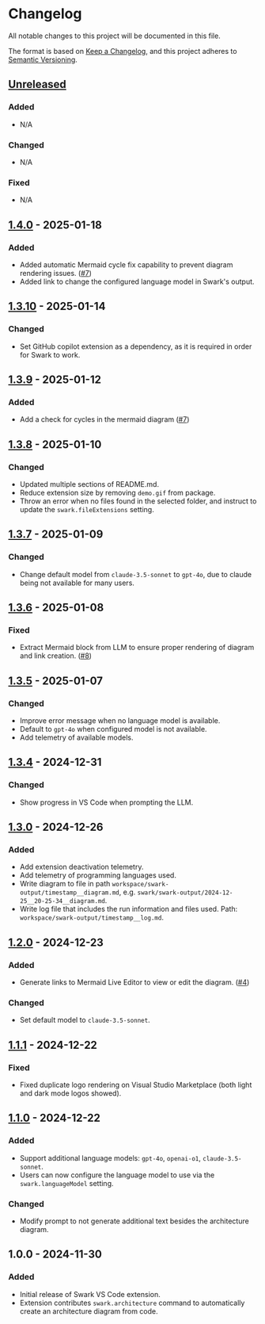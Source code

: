 # Changelog

All notable changes to this project will be documented in this file.

The format is based on [Keep a Changelog](https://keepachangelog.com/en/1.0.0/),
and this project adheres to [Semantic Versioning](https://semver.org/spec/v2.0.0.html).

## [Unreleased](https://github.com/swark-io/swark/compare/v1.4.0...main)

### Added

-   N/A

### Changed

-   N/A

### Fixed

-   N/A

## [1.4.0](https://github.com/swark-io/swark/compare/v1.3.10...v1.4.0) - 2025-01-18

### Added

-   Added automatic Mermaid cycle fix capability to prevent diagram rendering issues. ([#7](https://github.com/swark-io/swark/issues/7))
-   Added link to change the configured language model in Swark's output.

## [1.3.10](https://github.com/swark-io/swark/compare/v1.3.9...v1.3.10) - 2025-01-14

### Changed

-   Set GitHub copilot extension as a dependency, as it is required in order for Swark to work.

## [1.3.9](https://github.com/swark-io/swark/compare/v1.3.8...v1.3.9) - 2025-01-12

### Added

-   Add a check for cycles in the mermaid diagram ([#7](https://github.com/swark-io/swark/issues/7))

## [1.3.8](https://github.com/swark-io/swark/compare/v1.3.7...v1.3.8) - 2025-01-10

### Changed

-   Updated multiple sections of README.md.
-   Reduce extension size by removing `demo.gif` from package.
-   Throw an error when no files found in the selected folder, and instruct to update the `swark.fileExtensions` setting.

## [1.3.7](https://github.com/swark-io/swark/compare/v1.3.6...v1.3.7) - 2025-01-09

### Changed

-   Change default model from `claude-3.5-sonnet` to `gpt-4o`, due to claude being not available for many users.

## [1.3.6](https://github.com/swark-io/swark/compare/v1.3.5...v1.3.6) - 2025-01-08

### Fixed

-   Extract Mermaid block from LLM to ensure proper rendering of diagram and link creation. ([#8](https://github.com/swark-io/swark/issues/8))

## [1.3.5](https://github.com/swark-io/swark/compare/v1.3.4...v1.3.5) - 2025-01-07

### Changed

-   Improve error message when no language model is available.
-   Default to `gpt-4o` when configured model is not available.
-   Add telemetry of available models.

## [1.3.4](https://github.com/swark-io/swark/compare/v1.3.0...v1.3.4) - 2024-12-31

### Changed

-   Show progress in VS Code when prompting the LLM.

## [1.3.0](https://github.com/swark-io/swark/compare/v1.2.0...v1.3.0) - 2024-12-26

### Added

-   Add extension deactivation telemetry.
-   Add telemetry of programming languages used.
-   Write diagram to file in path `workspace/swark-output/timestamp__diagram.md`, e.g. `swark/swark-output/2024-12-25__20-25-34__diagram.md`.
-   Write log file that includes the run information and files used. Path: `workspace/swark-output/timestamp__log.md`.

## [1.2.0](https://github.com/swark-io/swark/compare/v1.1.1...v1.2.0) - 2024-12-23

### Added

-   Generate links to Mermaid Live Editor to view or edit the diagram. ([#4](https://github.com/swark-io/swark/issues/4))

### Changed

-   Set default model to `claude-3.5-sonnet`.

## [1.1.1](https://github.com/swark-io/swark/compare/v1.1.0...v1.1.1) - 2024-12-22

### Fixed

-   Fixed duplicate logo rendering on Visual Studio Marketplace (both light and dark mode logos showed).

## [1.1.0](https://github.com/swark-io/swark/compare/ee950ecbff51bed7e65e2e008767fec5a235c953...v1.1.0) - 2024-12-22

### Added

-   Support additional language models: `gpt-4o`, `openai-o1`, `claude-3.5-sonnet`.
-   Users can now configure the language model to use via the `swark.languageModel` setting.

### Changed

-   Modify prompt to not generate additional text besides the architecture diagram.

## 1.0.0 - 2024-11-30

### Added

-   Initial release of Swark VS Code extension.
-   Extension contributes `swark.architecture` command to automatically create an architecture diagram from code.

